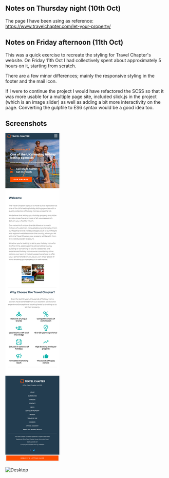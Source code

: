 ## Notes on Thursday night (10th Oct)

The page I have been using as reference: https://www.travelchapter.com/let-your-property/

## Notes on Friday afternoon (11th Oct)

This was a quick exercise to recreate the styling for Travel Chapter's website. On Friday 11th Oct I had collectively spent about approximately 5 hours on it, starting from scratch.

There are a few minor differences; mainly the responsive styling in the footer and the mail icon.

If I were to continue the project I would have refactored the SCSS so that it was more usable for a multiple page site, included slick.js in the project (which is an image slider) as well as adding a bit more interactivity on the page. Converting the gulpfile to ES6 syntax would be a good idea too.

## Screenshots

![Mobile](/img/screencapture-mobile.png?raw=true "Mobile")

![Desktop](/img/screencapture-desktop.png?raw=true "Desktop")